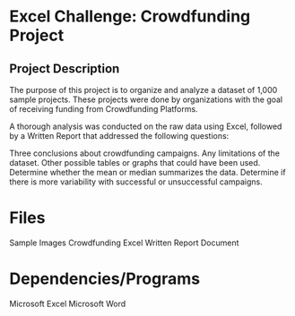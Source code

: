 # Excel Challenge: Crowdfunding Project
## Project Description
The purpose of this project is to organize and analyze a dataset of 1,000 sample projects. These projects were done by organizations with the goal of receiving funding from Crowdfunding Platforms.

A thorough analysis was conducted on the raw data using Excel, followed by a Written Report that addressed the following questions:

Three conclusions about crowdfunding campaigns.
Any limitations of the dataset.
Other possible tables or graphs that could have been used.
Determine whether the mean or median summarizes the data.
Determine if there is more variability with successful or unsuccessful campaigns.
# Files
Sample Images
Crowdfunding Excel
Written Report Document
# Dependencies/Programs
Microsoft Excel
Microsoft Word
